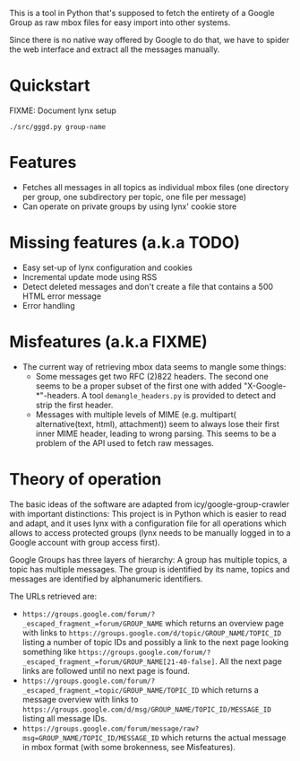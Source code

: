 This is a tool in Python that's supposed to fetch the entirety of a Google Group as raw mbox files for easy import into other systems.

Since there is no native way offered by Google to do that, we have to spider the web interface and extract all the messages manually.

# Quickstart

FIXME: Document lynx setup

````
./src/gggd.py group-name
````

# Features

* Fetches all messages in all topics as individual mbox files (one directory per group, one subdirectory per topic, one file per message)
* Can operate on private groups by using lynx' cookie store

# Missing features (a.k.a TODO)

* Easy set-up of lynx configuration and cookies
* Incremental update mode using RSS
* Detect deleted messages and don't create a file that contains a 500 HTML error message
* Error handling

# Misfeatures (a.k.a FIXME)

* The current way of retrieving mbox data seems to mangle some things:
  * Some messages get two RFC (2)822 headers. The second one seems to be a proper subset of the first one with added "X-Google-\*"-headers. A tool `demangle_headers.py` is provided to detect and strip the first header.
  * Messages with multiple levels of MIME (e.g. multipart( alternative(text, html), attachment)) seem to always lose their first inner MIME header, leading to wrong parsing. This seems to be a problem of the API used to fetch raw messages.

# Theory of operation
The basic ideas of the software are adapted from icy/google-group-crawler with important distinctions: This project is in Python which is easier to read and adapt, and it uses lynx with a configuration file for all operations which allows to access protected groups (lynx needs to be manually logged in to a Google account with group access first).

Google Groups has three layers of hierarchy: A group has multiple topics, a topic has multiple messages. The group is identified by its name, topics and messages are identified by alphanumeric identifiers.

The URLs retrieved are:
* `https://groups.google.com/forum/?_escaped_fragment_=forum/GROUP_NAME` which returns an overview page with links to `https://groups.google.com/d/topic/GROUP_NAME/TOPIC_ID` listing a number of topic IDs and possibly a link to the next page looking something like `https://groups.google.com/forum/?_escaped_fragment_=forum/GROUP_NAME[21-40-false]`. All the next page links are followed until no next page is found.
* `https://groups.google.com/forum/?_escaped_fragment_=topic/GROUP_NAME/TOPIC_ID` which returns a message overview with links to `https://groups.google.com/d/msg/GROUP_NAME/TOPIC_ID/MESSAGE_ID` listing all message IDs.
* `https://groups.google.com/forum/message/raw?msg=GROUP_NAME/TOPIC_ID/MESSAGE_ID` which returns the actual message in mbox format (with some brokenness, see Misfeatures).

